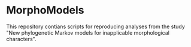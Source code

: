 # MorphoModels
 
 This repository contians scripts for reproducing analyses from the study "New phylogenetic Markov models for inapplicable morphological characters".
 
